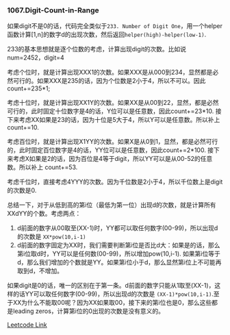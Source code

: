 ### 1067.Digit-Count-in-Range

如果digit不是0的话，代码完全类似于`233. Number of Digit One`，用一个helper函数计算[1,n]的数字d的出现次数，然后返回`helper(high)-helper(low-1)`.

233的基本思想就是逐个位数的考虑，计算出现digit的次数。比如说num=2452，digit=4

考虑个位时，就是计算出现XXX1的次数。如果XXX是从000到234，显然都是必然可行的。如果XXX是235的话，因为个位数是2小于4，所以不可以。因此count+=235*1;

考虑十位时，就是计算出现XX1Y的次数。如果XX是从00到22，显然，都是必然可行的，此时固定十位数字是4的话，Y位可以是任意数，因此count+=23\*10. 接下来考虑XX如果是23的话，因为十位是5大于4，所以Y可以是任意数。所以补上 count+=10.

考虑百位时，就是计算出现X1YY的次数。如果X是从0到1，显然，都是必然可行的，此时固定百位数字是4的话，YY位可以是任意数，因此count+=2\*100. 接下来考虑X如果是2的话，因为百位是4等于digit，所以YY可以是从00-52的任意数。所以补上 count+=53.

考虑千位时，直接考虑4YYY的次数。因为千位数是2小于4，所以千位数上是digit的次数是0.

总结一下，对于从低到高的第i位（最低为第一位）出现d的次数，就是计算所有XXdYY的个数。考虑两点：
1. d前面的数字从00取至(XX-1)时，YY都可以取任何数字(00-99)，所以出现d的次数是 ```XX*pow(10,i-1)```
2. d前面的数字固定为XX时，我们需要判断第i位是否比d大：如果是的话，那么第i位取d时，YY可以是任何数(00-99)，所以增加pow(10,i-1). 如果第i位等于d，那么我们增加的个数就是YY。如果第i位小于d，那么显然第i位上不可能再取到d，不增加。

如果digit是0的话，唯一的区别在于第一条。d前面的数字只能从1取至(XX-1)，这样的话YY可以取任何数字(00-99)，所以出现d的次数是 ```(XX-1)*pow(10,i-1)```.至于XX为什么不能取00呢？因为XX如果取00，接下来的第i位也是0，那么这些都是leading zeros，计算第i位的0出现的次数是没有意义的。


[Leetcode Link](https://leetcode.com/problems/digit-count-in-range)
